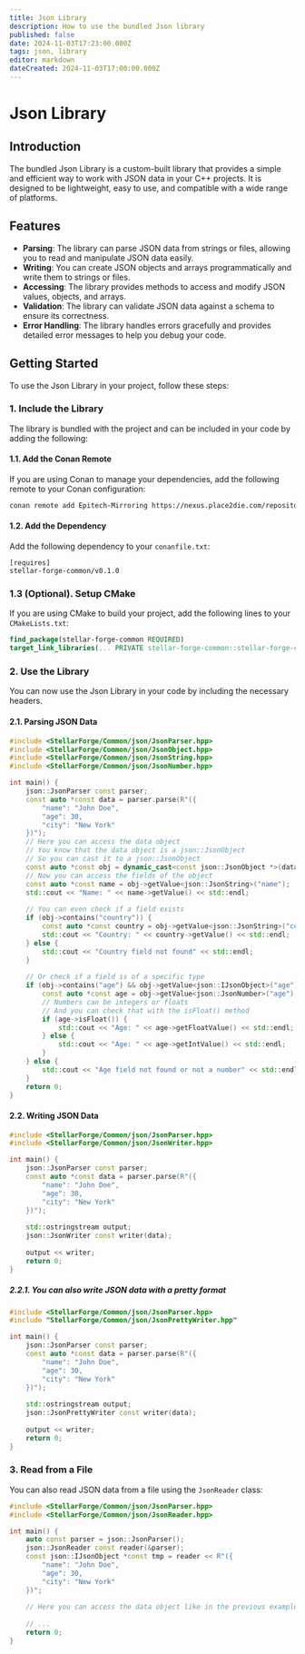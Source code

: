 ```yaml
---
title: Json Library
description: How to use the bundled Json library
published: false
date: 2024-11-03T17:23:00.000Z
tags: json, library
editor: markdown
dateCreated: 2024-11-03T17:00:00.000Z
---
```


# Json Library
## Introduction
The bundled Json Library is a custom-built library that provides a simple and efficient way to work with JSON data in 
your C++ projects. It is designed to be lightweight, easy to use, and compatible with a wide range of platforms.

## Features
- **Parsing**: The library can parse JSON data from strings or files, allowing you to read and manipulate JSON data easily.
- **Writing**: You can create JSON objects and arrays programmatically and write them to strings or files.
- **Accessing**: The library provides methods to access and modify JSON values, objects, and arrays.
- **Validation**: The library can validate JSON data against a schema to ensure its correctness.
- **Error Handling**: The library handles errors gracefully and provides detailed error messages to help you debug your code.

## Getting Started
To use the Json Library in your project, follow these steps:

### 1. Include the Library
The library is bundled with the project and can be included in your code by adding the following:

#### 1.1. Add the Conan Remote
If you are using Conan to manage your dependencies, add the following remote to your Conan configuration:

```bash
conan remote add Epitech-Mirroring https://nexus.place2die.com/repository/Epitech-Mirroring/
```

#### 1.2. Add the Dependency
Add the following dependency to your `conanfile.txt`:

```text
[requires]
stellar-forge-common/v0.1.0
```

### 1.3 (Optional). Setup CMake
If you are using CMake to build your project, add the following lines to your `CMakeLists.txt`:

```cmake
find_package(stellar-forge-common REQUIRED)
target_link_libraries(... PRIVATE stellar-forge-common::stellar-forge-common)
```

### 2. Use the Library
You can now use the Json Library in your code by including the necessary headers.

#### 2.1. Parsing JSON Data

```c++
#include <StellarForge/Common/json/JsonParser.hpp>
#include <StellarForge/Common/json/JsonObject.hpp>
#include <StellarForge/Common/json/JsonString.hpp>
#include <StellarForge/Common/json/JsonNumber.hpp>

int main() {
    json::JsonParser const parser;
    const auto *const data = parser.parse(R"({
        "name": "John Doe",
        "age": 30,
        "city": "New York"
    })");
    // Here you can access the data object
    // You know that the data object is a json::JsonObject
    // So you can cast it to a json::JsonObject
    const auto *const obj = dynamic_cast<const json::JsonObject *>(data);
    // Now you can access the fields of the object
    const auto *const name = obj->getValue<json::JsonString>("name");
    std::cout << "Name: " << name->getValue() << std::endl;
    
    // You can even check if a field exists
    if (obj->contains("country")) {
        const auto *const country = obj->getValue<json::JsonString>("country");
        std::cout << "Country: " << country->getValue() << std::endl;
    } else {
        std::cout << "Country field not found" << std::endl;
    }
    
    // Or check if a field is of a specific type
    if (obj->contains("age") && obj->getValue<json::IJsonObject>("age")->getType() == json::NUMBER) {
        const auto *const age = obj->getValue<json::JsonNumber>("age");
        // Numbers can be integers or floats
        // And you can check that with the isFloat() method
        if (age->isFloat()) {
            std::cout << "Age: " << age->getFloatValue() << std::endl;
        } else {
            std::cout << "Age: " << age->getIntValue() << std::endl;
        }
    } else {
        std::cout << "Age field not found or not a number" << std::endl;
    }
    return 0;
}
```

#### 2.2. Writing JSON Data

```c++
#include <StellarForge/Common/json/JsonParser.hpp>
#include <StellarForge/Common/json/JsonWriter.hpp>

int main() { 
    json::JsonParser const parser;
    const auto *const data = parser.parse(R"({
        "name": "John Doe",
        "age": 30,
        "city": "New York"
    })");
    
    std::ostringstream output;
    json::JsonWriter const writer(data);
    
    output << writer;
    return 0;
}
```

##### 2.2.1. You can also write JSON data with a pretty format

```c++
#include <StellarForge/Common/json/JsonParser.hpp>
#include "StellarForge/Common/json/JsonPrettyWriter.hpp"

int main() { 
    json::JsonParser const parser;
    const auto *const data = parser.parse(R"({
        "name": "John Doe",
        "age": 30,
        "city": "New York"
    })");
    
    std::ostringstream output;
    json::JsonPrettyWriter const writer(data);
    
    output << writer;
    return 0;
}
```

### 3. Read from a File
You can also read JSON data from a file using the `JsonReader` class:

```c++
#include <StellarForge/Common/json/JsonParser.hpp>
#include <StellarForge/Common/json/JsonReader.hpp>

int main() {
    auto const parser = json::JsonParser();
    json::JsonReader const reader(&parser);
    const json::IJsonObject *const tmp = reader << R"({
        "name": "John Doe",
        "age": 30,
        "city": "New York"
    })";
    
    // Here you can access the data object like in the previous examples
    
    // ...
    return 0;
}
```
